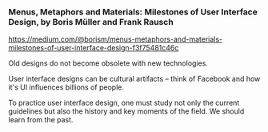 ### Menus, Metaphors and Materials: Milestones of User Interface Design, by Boris Müller and Frank Rausch
https://medium.com/@borism/menus-metaphors-and-materials-milestones-of-user-interface-design-f3f75481c46c

Old designs do not become obsolete with new technologies.

User interface designs can be cultural artifacts – think of Facebook and how it's UI influences billions of people.

To practice user interface design, one must study not only the current guidelines but also the history and key moments of the field. We should learn from the past.




